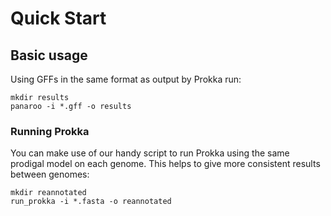 # Quick Start


## Basic usage

Using GFFs in the same format as output by Prokka run:

```
mkdir results
panaroo -i *.gff -o results
```

### Running Prokka

You can make use of our handy script to run Prokka using the same prodigal model on each genome. This helps to give more consistent results between genomes:

```
mkdir reannotated
run_prokka -i *.fasta -o reannotated
```

